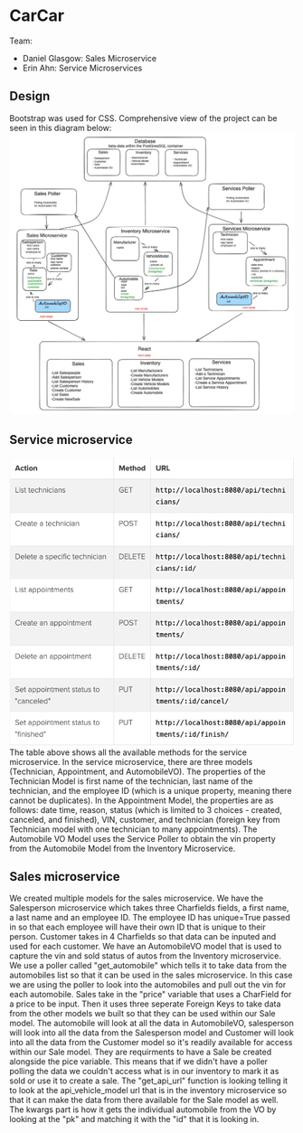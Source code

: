 # CarCar

Team:
* Daniel Glasgow: Sales Microservice
* Erin Ahn: Service Microservices

## Design
Bootstrap was used for CSS.
Comprehensive view of the project can be seen in this diagram below:
![Alt text](<Screenshot 2023-10-27 at 3.29.46 PM.png>)

## Service microservice
![Alt text](<Screenshot 2023-10-27 at 3.38.54 PM.png>)
The table above shows all the available methods for the service microservice. In the service microservice, there are three models (Technician, Appointment, and AutomobileVO). The properties of the Technician Model is first name of the technician, last name of the technician, and the employee ID (which is a unique property, meaning there cannot be duplicates). In the Appointment Model, the properties are as follows: date time, reason, status (which is limited to 3 choices - created, canceled, and finished), VIN, customer, and technician (foreign key from Technician model with one technician to many appointments). The Automobile VO Model uses the Service Poller to obtain the vin property from the Automobile Model from the Inventory Microservice. 


## Sales microservice

We created multiple models for the sales microservice. We have the Salesperson microservice which takes three Charfields fields, a first name, a last name and an employee ID.
The employee ID has unique=True passed in so that each employee will have their own ID that is unique to their person. Customer takes in 4 Charfields so that data can be inputed
and used for each customer. We have an AutomobileVO model that is used to capture the vin and sold status of autos from the Inventory microservice. We use a poller called
"get_automobile" which tells it to take data from the automobiles list so that it can be used in the sales microservice. In this case we are using the poller to look into the
automobiles and pull out the vin for each automobile. Sales take in the "price" variable that uses a CharField for a price to be input. Then it uses three seperate Foreign Keys to take
data from the other models we built so that they can be used within our Sale model. The automobile will look at all the data in AutomobileVO, salesperson will look into all the data
from the Salesperson model and Customer will look into all the data from the Customer model so it's readily available for access within our Sale model. They are requirments to have a
Sale be created alongside the pice variable. This means that if we didn't have a poller polling the data we couldn't access what is in our inventory to mark it as sold or use it to
create a sale. The "get_api_url" function is looking telling it to look at the api_vehicle_model url that is in the inventory microservice so that it can make the data from there
available for the Sale model as well. The kwargs part is how it gets the individual automobile from the VO by looking at the "pk" and matching it with the "id" that it is looking in.
